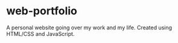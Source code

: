 # web-portfolio
A personal website going over my work and my life. Created using HTML/CSS and JavaScript.
